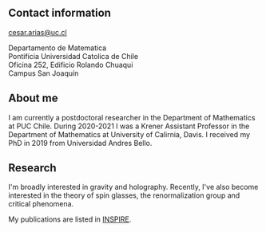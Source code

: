 ## Contact information
cesar.arias@uc.cl

Departamento de Matematica  <br>
Pontificia Universidad Catolica de Chile <br>
Oficina 252, Edificio Rolando Chuaqui  <br>
Campus San Joaquín

## About me
I am currently a postdoctoral researcher in the Department of Mathematics at PUC Chile. During 2020-2021 I was a Krener Assistant Professor in the Department of Mathematics at University of Calirnia, Davis. I received my PhD in 2019 from Universidad Andres Bello. 


## Research
I'm broadly interested in gravity and holography. Recently, I've also become interested in the theory of spin glasses, the renormalization group and critical phenomena.

My publications are listed in [INSPIRE](https://inspirehep.net/authors/1778018).


